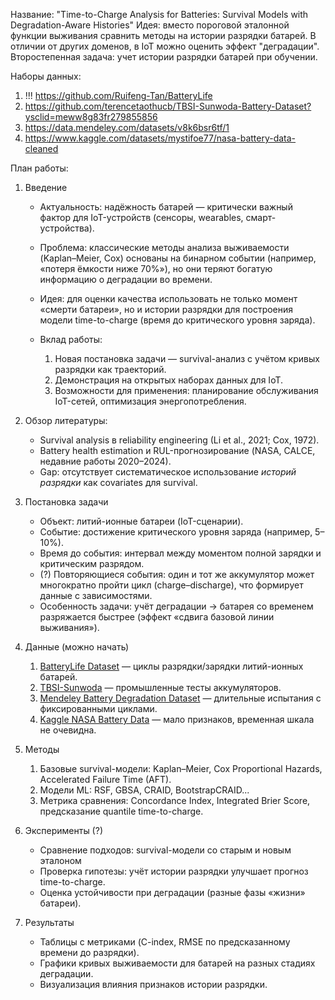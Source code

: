Название: "Time-to-Charge Analysis for Batteries: Survival Models with Degradation-Aware Histories"
Идея: вместо пороговой эталонной функции выживания сравнить методы на истории разрядки батарей. В отличии от других доменов, в IoT можно оценить эффект "деградации".
Второстепенная задача: учет истории разрядки батарей при обучении.

Наборы данных:
1. !!! https://github.com/Ruifeng-Tan/BatteryLife
2. https://github.com/terencetaothucb/TBSI-Sunwoda-Battery-Dataset?ysclid=meww8g83fr279855856
3. https://data.mendeley.com/datasets/v8k6bsr6tf/1
4. https://www.kaggle.com/datasets/mystifoe77/nasa-battery-data-cleaned

План работы:
1. Введение
	- Актуальность: надёжность батарей — критически важный фактор для IoT-устройств (сенсоры, wearables, смарт-устройства).
	- Проблема: классические методы анализа выживаемости (Kaplan–Meier, Cox) основаны на бинарном событии (например, «потеря ёмкости ниже 70%»), но они теряют богатую информацию о деградации во времени.
	- Идея: для оценки качества использовать не только момент «смерти батареи», но и истории разрядки для построения модели time-to-charge (время до критического уровня заряда).
	    
	- Вклад работы:
	    1. Новая постановка задачи — survival-анализ с учётом кривых разрядки как траекторий.
	    2. Демонстрация на открытых наборах данных для IoT.
	    3. Возможности для применения: планирование обслуживания IoT-сетей, оптимизация энергопотребления.

2. Обзор литературы:
	- Survival analysis в reliability engineering (Li et al., 2021; Cox, 1972).
	- Battery health estimation и RUL-прогнозирование (NASA, CALCE, недавние работы 2020–2024).
	- Gap: отсутствует систематическое использование _историй разрядки_ как covariates для survival.

3. Постановка задачи
	- Объект: литий-ионные батареи (IoT-сценарии).
	- Событие: достижение критического уровня заряда (например, 5–10%).
	- Время до события: интервал между моментом полной зарядки и критическим разрядом.
	- (?) Повторяющиеся события: один и тот же аккумулятор может многократно пройти цикл (charge–discharge), что формирует данные с зависимостями.
	- Особенность задачи: учёт деградации → батарея со временем разряжается быстрее (эффект «сдвига базовой линии выживания»).
    
4. Данные (можно начать)
	1. [BatteryLife Dataset](https://github.com/Ruifeng-Tan/BatteryLife) — циклы разрядки/зарядки литий-ионных батарей.
	2. [TBSI-Sunwoda](https://github.com/terencetaothucb/TBSI-Sunwoda-Battery-Dataset) — промышленные тесты аккумуляторов.
	3. [Mendeley Battery Degradation Dataset](https://data.mendeley.com/datasets/v8k6bsr6tf/1) — длительные испытания с фиксированными циклами.
	4. [Kaggle NASA Battery Data](https://www.kaggle.com/datasets/mystifoe77/nasa-battery-data-cleaned) — мало признаков, временная шкала не очевидна.
    
5. Методы
	1. Базовые survival-модели: Kaplan–Meier, Cox Proportional Hazards, Accelerated Failure Time (AFT). 
	2. Модели ML: RSF, GBSA, CRAID, BootstrapCRAID...
	3. Метрика сравнения: Concordance Index, Integrated Brier Score, предсказание quantile time-to-charge.

6. Эксперименты (?)
	- Сравнение подходов: survival-модели со старым и новым эталоном
	- Проверка гипотезы: учёт истории разрядки улучшает прогноз time-to-charge.
	- Оценка устойчивости при деградации (разные фазы «жизни» батареи).

7. Результаты
	- Таблицы с метриками (C-index, RMSE по предсказанному времени до разрядки).
	- Графики кривых выживаемости для батарей на разных стадиях деградации.
	- Визуализация влияния признаков истории разрядки.